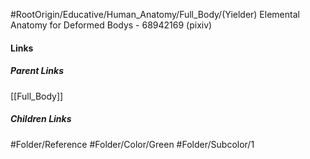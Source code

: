 #RootOrigin/Educative/Human_Anatomy/Full_Body/(Yielder) Elemental Anatomy for Deformed Bodys - 68942169 (pixiv)
#### Links
##### Parent Links
[[Full_Body]]
##### Children Links
#Folder/Reference
#Folder/Color/Green
#Folder/Subcolor/1
